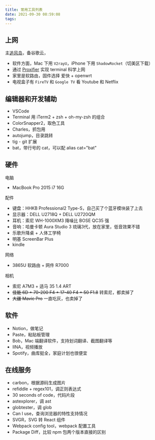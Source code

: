 ```yaml
---
title: 常用工具列表
date: 2021-09-30 08:59:08
tags:
---
```


## 上网

主[追风岛](https://admin.91zfdao.com/auth/register?code=B5pg)，备谷歌云，
- 软件方面，Mac 下用 `V2rayU`，iPhone 下用 `ShadowRocket`（切美区下载）
- 通过 [Proxifier](https://www.proxifier.com/) 实现 terminal 科学上网
- 家里是软路由，固件选择 爱快 + openwrt
- 电视盒子有 `FireTV` 和 `Google TV` 看 Youtube 和 Netflix

## 编辑器和开发辅助

- VSCode
- Terminal 用 iTerm2 + zsh + oh-my-zsh 的组合
- ColorSnapper2，取色工具
- Charles，抓包用
- autojump，目录跳转
- tig - git 扩展
- bat，带行号的 cat，可以配 alias cat="bat"

## 硬件

电脑
- MacBook Pro 2015 i7 16G

配件
- 键盘：HHKB Professional2 Type-S，自己买了个蓝牙模块装了上去
- 显示器：DELL U2718Q + DELL U2720QM
- 耳机：索尼 WH-1000XM3 降噪比 BOSE QC35 强
- 音响：哈曼卡顿 Aura Studio 3 琉璃3代，放在家里，低音效果不错
- 乐歌升降桌 + 人体工学椅
- 明基 ScreenBar Plus
- kindle

网络
- 3865U 软路由 + 网件 R7000

相机
- 索尼 A7M3 + 适马 35 1.4 ART
- ~~佳能 6D + 70-200 F4 + 17-40 F4 + 50 F1.8~~ 转索尼，都卖掉了
- ~~大疆 Mavic Pro~~ 一直吃灰，也卖掉了



## 软件

- Notion，做笔记
- Paste，粘贴板管理
- Bob，Mac 端翻译软件，支持划词翻译、截图翻译等
- IINA，视频播放
- Spotify，曲库挺全，家庭计划也很便宜

## 在线服务
- carbon，根据源码生成图片
- refiddle + regex101，调正则表达式
- 30 seconds of code，代码片段
- astexplorer，调 ast
- globtester，调 glob
- Can I use，查询浏览器的特性支持情况
- SVGR，SVG 转 React 组件
- Webpack config tool，webpack 配置工具
- Package Diff，比较 npm 包两个版本直接的区别